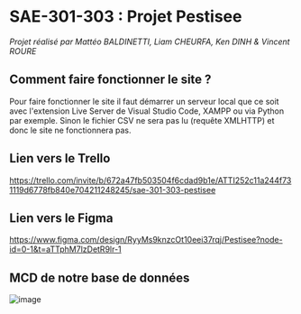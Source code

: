 # SAE-301-303 : Projet Pestisee

*Projet réalisé par Mattéo BALDINETTI, Liam CHEURFA, Ken DINH & Vincent ROURE*

## Comment faire fonctionner le site ?

Pour faire fonctionner le site il faut démarrer un serveur local que ce soit avec l'extension Live Server de Visual Studio Code, XAMPP ou via Python par exemple.
Sinon le fichier CSV ne sera pas lu (requête XMLHTTP) et donc le site ne fonctionnera pas.

## Lien vers le Trello

https://trello.com/invite/b/672a47fb503504f6cdad9b1e/ATTI252c11a244f731119d6778fb840e704211248245/sae-301-303-pestisee

## Lien vers le Figma

https://www.figma.com/design/RyyMs9knzcOt10eei37rqj/Pestisee?node-id=0-1&t=aTTphM7lzDetR9lr-1

## MCD de notre base de données

![image](https://github.com/user-attachments/assets/078250ed-e687-4e74-826b-6d642a10b712)
